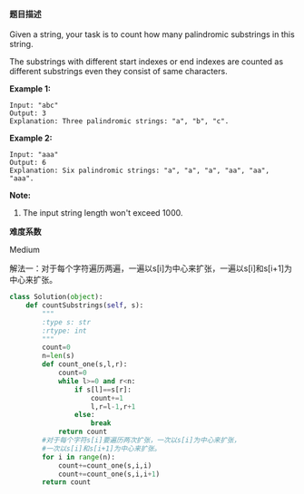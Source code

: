 #### **题目描述**

Given a string, your task is to count how many palindromic substrings in this string.

The substrings with different start indexes or end indexes are counted as different substrings even they consist of same characters.

**Example 1:**

```
Input: "abc"
Output: 3
Explanation: Three palindromic strings: "a", "b", "c".
```

 

**Example 2:**

```
Input: "aaa"
Output: 6
Explanation: Six palindromic strings: "a", "a", "a", "aa", "aa", "aaa".
```

 

**Note:**

1. The input string length won't exceed 1000.

**难度系数**    

Medium  

解法一：对于每个字符遍历两遍，一遍以s[i]为中心来扩张，一遍以s[i]和s[i+1]为中心来扩张。

```python
class Solution(object):
    def countSubstrings(self, s):
        """
        :type s: str
        :rtype: int
        """
        count=0
        n=len(s)
        def count_one(s,l,r):
            count=0
            while l>=0 and r<n:
                if s[l]==s[r]:
                    count+=1
                    l,r=l-1,r+1
                else:
                    break
            return count
        #对于每个字符s[i]要遍历两次扩张，一次以s[i]为中心来扩张，
        #一次以s[i]和s[i+1]为中心来扩张。
        for i in range(n):
            count+=count_one(s,i,i)
            count+=count_one(s,i,i+1)
        return count
```

